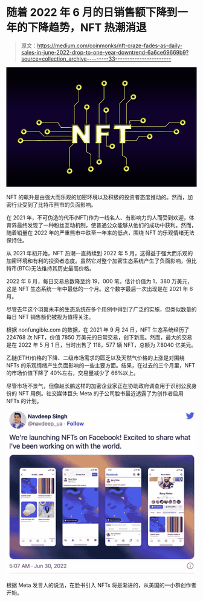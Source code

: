 # 随着 2022 年 6 月的日销售额下降到一年的下降趋势，NFT 热潮消退

> 原文：<https://medium.com/coinmonks/nft-craze-fades-as-daily-sales-in-june-2022-drop-to-one-year-downtrend-6a6ce69669b9?source=collection_archive---------33----------------------->

![](img/ca3dab653dd06bcea69e0ca8fb2d5821.png)

NFT 的飙升是由强大而乐观的加密环境以及积极的投资者态度推动的。然而，加密行业受到了比特币熊市的负面影响。

在 2021 年，不可伪造的代币(NFT)作为一线名人、有影响力的人而受到欢迎，体育界最终发现了一种粉丝互动机制，使普通公众能够从他们的成功中获利。然而，随着销量在 2022 年的严重熊市中跌至一年来的低点，围绕 NFT 的乐观情绪无法保持住。

从 2021 年初开始，NFT 热潮一直持续到 2022 年 5 月，这得益于强大而乐观的加密环境和有利的投资者态度。虽然它对整个加密生态系统产生了负面影响，但比特币(BTC)无法维持其历史最高价格。

2022 年 6 月，每日交易总数降至约 19，000 笔，估计价值为 1，380 万美元，这是 NFT 生态系统一年中最低的一个月。这个数字最后一次出现是在 2021 年 6 月。

尽管去年这个羽翼未丰的生态系统在多个用例中得到了广泛的实施，但类似数量的每日 NFT 销售额仍被视为值得关注。

根据 nonfungible.com 的数据，在 2021 年 9 月 24 日，NFT 生态系统经历了 224768 次 NFT，价值 7850 万美元的日常交易，创下新高。然而，最大的交易是在 2022 年 5 月 1 日，当时出售了 118，577 辆 NFT，总额为 7.8040 亿美元。

乙醚(ETH)价格的下降、二级市场需求的匮乏以及天然气价格的上涨是对围绕 NFTs 的乐观情绪产生负面影响的一些主要方面。结果，在过去的三个月里，NFT 的市场价值下降了 40%左右，交易量减少了 66%以上。

尽管市场不景气，但像赵长鹏这样的加密企业家正在协助政府调查用于识别公民身份的 NFT 用例。社交媒体巨头 Meta 的子公司脸书最近透露了为创作者启用 NFTs 的计划。

![](img/e4a77d6eb5ce58c27ceaff0058b9ed5f.png)

根据 Meta 发言人的说法，在脸书引入 NFTs 将是渐进的，从美国的一小群创作者开始。